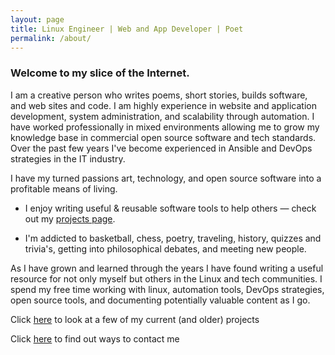 ```yaml
---
layout: page
title: Linux Engineer | Web and App Developer | Poet
permalink: /about/
---
```

### Welcome to my slice of the Internet.

 I am a creative person who writes poems, short stories, builds software, and web sites and code. I am highly experience in website and application development, system administration, and scalability through automation. I have worked professionally in mixed environments allowing me to grow my knowledge base in commercial open source software and tech standards. Over the past few years I've become experienced in Ansible and DevOps strategies in the IT industry.

 I have my turned passions art, technology, and open source software into a profitable means of living.

* I enjoy writing useful & reusable software tools to help others — check out my [projects page](/projects/).

* I'm addicted to basketball, chess, poetry, traveling, history, quizzes and trivia's, getting into philosophical debates, and meeting new people.

As I have grown and learned through the years I have found writing a useful resource for not only myself but others in the Linux and tech communities. I spend my free time working with linux, automation tools, DevOps strategies, open source tools, and documenting potentially valuable content as I go.

Click [here](/projects/) to look at a few of my current (and older) projects

Click [here](/contact/) to find out ways to contact me 

